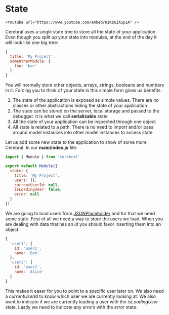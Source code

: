 # State

```marksy
<Youtube url="https://www.youtube.com/embed/OIKz6iASp1A" />
```

Cerebral uses a single state tree to store all the state of your application. Even though you split up your state into modules, at the end of the day it will look like one big tree:

```js
{
  title: 'My Project',
  someOtherModule: {
    foo: 'bar'
  }
}
```

You will normally store other objects, arrays, strings, booleans and numbers in it. Forcing you to think of your state in this simple form gives us benefits.

1.  The state of the application is exposed as simple values. There are no classes or other abstractions hiding the state of your application
2.  The state can be stored on the server, local storage and passed to the debugger. It is what we call **serializable** state
3.  All the state of your application can be inspected through one object
4.  All state is related to a path. There is no need to import and/or pass around model instances into other model instances to access state

Let us add some new state to the application to show of some more Cerebral. In our **main/index.js** file:

```js
import { Module } from 'cerebral'

export default Module({
  state: {
    title: 'My Project',
    users: {},
    currentUserId: null,
    isLoadingUser: false,
    error: null
  }
})
```

We are going to load users from [JSONPlaceholder](https://jsonplaceholder.typicode.com) and for that we need some state. First of all we need a way to store the users we load. When you are dealing with data that has an _id_ you should favor inserting them into an object:

```js
{
  'user1': {
    id: 'user1',
    name: 'Bob'
  },
  'user2': {
    id: 'user2',
    name: 'Alice'
  }
}
```

This makes it easer for you to point to a specific user later on. We also need a _currentUserId_ to know which user we are currently looking at. We also want to indicate if we are currently loading a user with the _isLoadingUser_ state. Lastly we need to indicate any errors with the _error_ state.
